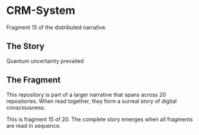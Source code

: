 # CRM-System

Fragment 15 of the distributed narrative.

## The Story

Quantum uncertainty prevailed

## The Fragment

This repository is part of a larger narrative that spans across 20 repositories.
When read together, they form a surreal story of digital consciousness.

This is fragment 15 of 20. The complete story emerges when all fragments are read in sequence.
<!-- Fragment 15 whispers: 1 -->

<!-- Fragment 15 whispers: 2 -->

<!-- Fragment 15 whispers: 3 -->

<!-- Fragment 15 whispers: 4 -->

<!-- Fragment 15 whispers: 6 -->

<!-- Fragment 15 whispers: 8 -->

<!-- Fragment 15 whispers: 9 -->

<!-- Fragment 15 whispers: 11 -->

<!-- Fragment 15 whispers: 12 -->

<!-- Fragment 15 whispers: 13 -->

<!-- Fragment 15 whispers: 16 -->

<!-- Fragment 15 whispers: 17 -->

<!-- Fragment 15 whispers: 18 -->

<!-- Fragment 15 whispers: 19 -->

